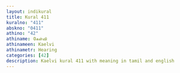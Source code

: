 ```yaml
---
layout: indikural
title: Kural 411
kuralno: "411"
abskno: "0411"
athino: "42"
athiname: கேள்வி
athinameen: Kaelvi
athinametr: Hearing
categories: [42]
description: Kaelvi kural 411 with meaning in tamil and english 
---
```


